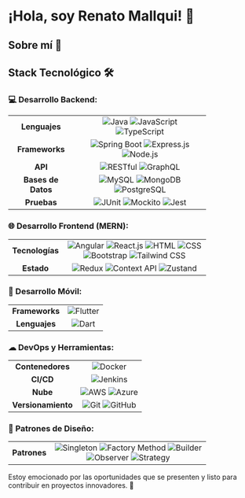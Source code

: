 # ¡Hola, soy Renato Mallqui! 👋

## Sobre mí 🚀




## Stack Tecnológico 🛠

### 💻 Desarrollo Backend:

<table align="center" style="border-collapse: collapse; width: 80%;">
  <tr>
    <td style="text-align: center; font-weight: bold;">
      <strong>Lenguajes</strong>
    </td>
    <td style="text-align: center;">
      <img src="https://img.shields.io/badge/Java-ED8B00?style=for-the-badge&logo=java&logoColor=white" alt="Java">
      <img src="https://img.shields.io/badge/JavaScript-323330?style=for-the-badge&logo=javascript&logoColor=F7DF1E" alt="JavaScript">
      <img src="https://img.shields.io/badge/TypeScript-007ACC?style=for-the-badge&logo=typescript&logoColor=white" alt="TypeScript">
    </td>
  </tr>
  <tr>
    <td style="text-align: center; font-weight: bold;">
      <strong>Frameworks</strong>
    </td>
    <td style="text-align: center;">
      <img src="https://img.shields.io/badge/Spring%20Boot-6DB33F?style=for-the-badge&logo=spring-boot&logoColor=white" alt="Spring Boot">
      <img src="https://img.shields.io/badge/Express.js-404D59?style=for-the-badge" alt="Express.js">
      <img src="https://img.shields.io/badge/Node.js-339933?style=for-the-badge&logo=nodedotjs&logoColor=white" alt="Node.js">
    </td>
  </tr>
  <tr>
    <td style="text-align: center; font-weight: bold;">
      <strong>API</strong>
    </td>
    <td style="text-align: center;">
      <img src="https://img.shields.io/badge/REST-02569B?style=for-the-badge&logo=rest&logoColor=white" alt="RESTful">
      <img src="https://img.shields.io/badge/GraphQL-E10098?style=for-the-badge&logo=graphql&logoColor=white" alt="GraphQL">
    </td>
  </tr>
  <tr>
    <td style="text-align: center; font-weight: bold;">
      <strong>Bases de Datos</strong>
    </td>
    <td style="text-align: center;">
      <img src="https://img.shields.io/badge/MySQL-4479A1?style=for-the-badge&logo=mysql&logoColor=white" alt="MySQL">
      <img src="https://img.shields.io/badge/MongoDB-4EA94B?style=for-the-badge&logo=mongodb&logoColor=white" alt="MongoDB">
      <img src="https://img.shields.io/badge/PostgreSQL-316192?style=for-the-badge&logo=postgresql&logoColor=white" alt="PostgreSQL">
    </td>
  </tr>
  <tr>
    <td style="text-align: center; font-weight: bold;">
      <strong>Pruebas</strong>
    </td>
    <td style="text-align: center;">
      <img src="https://img.shields.io/badge/JUnit-25A162?style=for-the-badge&logo=junit5&logoColor=white" alt="JUnit">
      <img src="https://img.shields.io/badge/Mockito-25A162?style=for-the-badge&logo=mockito&logoColor=white" alt="Mockito">
      <img src="https://img.shields.io/badge/Jest-C21325?style=for-the-badge&logo=jest&logoColor=white" alt="Jest">
    </td>
  </tr>
</table>

### 🌐 Desarrollo Frontend (MERN):

<table align="center" style="border-collapse: collapse; width: 80%;">
  <tr>
    <td style="text-align: center; font-weight: bold;">
      <strong>Tecnologías</strong>
    </td>
  <td style="text-align: center;">
    <img src="https://img.shields.io/badge/Angular-DD0031?style=for-the-badge&logo=angular&logoColor=white" alt="Angular">
    <img src="https://img.shields.io/badge/React-20232A?style=for-the-badge&logo=react&logoColor=61DAFB" alt="React.js">
    <img src="https://img.shields.io/badge/HTML5-E34F26?style=for-the-badge&logo=html5&logoColor=white" alt="HTML">
    <img src="https://img.shields.io/badge/CSS3-1572B6?style=for-the-badge&logo=css3&logoColor=white" alt="CSS">
    <img src="https://img.shields.io/badge/Bootstrap-563D7C?style=for-the-badge&logo=bootstrap&logoColor=white" alt="Bootstrap">
    <img src="https://img.shields.io/badge/Tailwind%20CSS-06B6D4?style=for-the-badge&logo=tailwindcss&logoColor=white" alt="Tailwind CSS">
  </td>

  </tr>
  <tr>
    <td style="text-align: center; font-weight: bold;">
      <strong>Estado</strong>
    </td>
    <td style="text-align: center;">
      <img src="https://img.shields.io/badge/Redux-764ABC?style=for-the-badge&logo=redux&logoColor=white" alt="Redux">
      <img src="https://img.shields.io/badge/Context%20API-20232A?style=for-the-badge&logo=react&logoColor=61DAFB" alt="Context API">
      <img src="https://img.shields.io/badge/Zustand-007ACC?style=for-the-badge&logo=zustand&logoColor=white" alt="Zustand">
    </td>
  </tr>
</table>

### 📱 Desarrollo Móvil:

<table align="center" style="border-collapse: collapse; width: 80%;">
  <tr>
    <td style="text-align: center; font-weight: bold;">
      <strong>Frameworks</strong>
    </td>
    <td style="text-align: center;">
      <img src="https://img.shields.io/badge/Flutter-02569B?style=for-the-badge&logo=flutter&logoColor=white" alt="Flutter">
    </td>
  </tr>
  <tr>
    <td style="text-align: center; font-weight: bold;">
      <strong>Lenguajes</strong>
    </td>
    <td style="text-align: center;">
      <img src="https://img.shields.io/badge/Dart-0175C2?style=for-the-badge&logo=dart&logoColor=white" alt="Dart">
    </td>
  </tr>
</table>

### ☁ DevOps y Herramientas:

<table align="center" style="border-collapse: collapse; width: 80%;">
  <tr>
    <td style="text-align: center; font-weight: bold;">
      <strong>Contenedores</strong>
    </td>
    <td style="text-align: center;">
      <img src="https://img.shields.io/badge/Docker-2496ED?style=for-the-badge&logo=docker&logoColor=white" alt="Docker">
    </td>
  </tr>
  <tr>
    <td style="text-align: center; font-weight: bold;">
      <strong>CI/CD</strong>
    </td>
    <td style="text-align: center;">
      <img src="https://img.shields.io/badge/Jenkins-D24939?style=for-the-badge&logo=jenkins&logoColor=white" alt="Jenkins">
    </td>
  </tr>
  <tr>
    <td style="text-align: center; font-weight: bold;">
      <strong>Nube</strong>
    </td>
    <td style="text-align: center;">
      <img src="https://img.shields.io/badge/Amazon%20AWS-232F3E?style=for-the-badge&logo=amazon-aws&logoColor=white" alt="AWS">
      <img src="https://img.shields.io/badge/Microsoft%20Azure-0078D4?style=for-the-badge&logo=microsoft-azure&logoColor=white" alt="Azure">
    </td>
  </tr>
  <tr>
    <td style="text-align: center; font-weight: bold;">
      <strong>Versionamiento</strong>
    </td>
    <td style="text-align: center;">
      <img src="https://img.shields.io/badge/Git-F05032?style=for-the-badge&logo=git&logoColor=white" alt="Git">
      <img src="https://img.shields.io/badge/GitHub-181717?style=for-the-badge&logo=github&logoColor=white" alt="GitHub">
    </td>
  </tr>
</table>

### 🧩 Patrones de Diseño:

<table align="center" style="border-collapse: collapse; width: 80%;">
  <tr>
    <td style="text-align: center; font-weight: bold;">
      <strong>Patrones</strong>
    </td>
    <td style="text-align: center;">
      <img src="https://img.shields.io/badge/Singleton-FFD700?style=for-the-badge&logo=singleton&logoColor=white" alt="Singleton">
      <img src="https://img.shields.io/badge/Factory%20Method-FF6347?style=for-the-badge&logo=factory-method&logoColor=white" alt="Factory Method">
      <img src="https://img.shields.io/badge/Builder-4682B4?style=for-the-badge&logo=builder&logoColor=white" alt="Builder">
      <img src="https://img.shields.io/badge/Observer-6A5ACD?style=for-the-badge&logo=observer&logoColor=white" alt="Observer">
      <img src="https://img.shields.io/badge/Strategy-20B2AA?style=for-the-badge&logo=strategy&logoColor=white" alt="Strategy">
    </td>
  </tr>
</table>




Estoy emocionado por las oportunidades que se presenten y listo para contribuir en proyectos innovadores. 🚀
